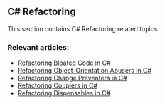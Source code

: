 ## C# Refactoring

This section contains C# Refactoring related topics
### Relevant articles:

- [Refactoring Bloated Code in C#](https://code-maze.com/csharp-refactoring-bloated-code/)
- [Refactoring Object-Orientation Abusers in C#](https://code-maze.com/csharp-refactoring-object-orientation-abusers/)
- [Refactoring Change Preventers in C#](https://code-maze.com/csharp-refactoring-change-preventers/)
- [Refactoring Couplers in C#](https://code-maze.com/csharp-refactoring-couplers/)
- [Refactoring Dispensables in C#]()